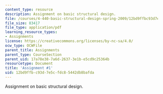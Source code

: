 ```yaml
---
content_type: resource
description: Assignment on basic structural design.
file: /courses/4-440-basic-structural-design-spring-2009/12bd9ffbc93d7e5cfdc85442db8bafda_MIT4_440s09_assn01.pdf
file_size: 83417
file_type: application/pdf
learning_resource_types:
- Assignments
license: https://creativecommons.org/licenses/by-nc-sa/4.0/
ocw_type: OCWFile
parent_title: Assignments
parent_type: CourseSection
parent_uid: 17a78e38-7a6d-2637-3e1b-e5cd9c25364b
resourcetype: Document
title: 'Assignment #1'
uid: 12bd9ffb-c93d-7e5c-fdc8-5442db8bafda
---
```

Assignment on basic structural design.
